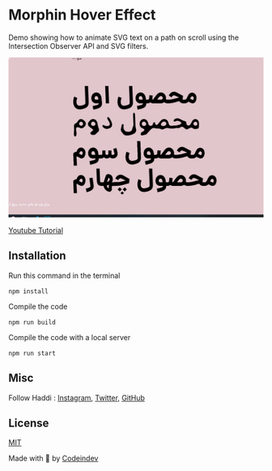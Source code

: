 # Morphin Hover Effect

Demo showing how to animate SVG text on a path on scroll using the Intersection Observer API and SVG filters.

![Image Title](https://github.com/codeindevelopment/morphin-hover/blob/master/screenshot.jpg?raw=true)

[Youtube Tutorial](https://www.youtube.com/channel/UCvucIyQwqTfTrMcAwgE1p_A)


## Installation
Run this command in the terminal
```
npm install
```

Compile the code
```
npm run build
```

Compile the code with a local server
```
npm run start
```

## Misc

Follow Haddi : [Instagram](https://instagram.com/codeindev), [Twitter](https://twitter.com/codeindev), [GitHub](https://github.com/codeindevelopment)


## License
[MIT](LICENSE)

Made with :blue_heart: by [Codeindev](http://www.codeindev.com)





